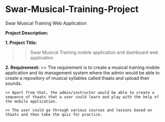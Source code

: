 # Swar-Musical-Training-Project
Swar Musical Training Web Application


**Project Description:**

**1. Project Title:**    
>> Swar Musical Training mobile application and dashboard web application

**2. Requirement:**
    >> The requirement is to create a musical training mobile application and its management system where the admin would be able to create a repository of musical syllables called thaats and upload their sounds.

    >> Apart from that, the admin/instructor would be able to create a sequence of thaats that a user could learn and play with the help of the mobile application.

    >> The user could go through various courses and lessons based on thaats and then take the quiz for practice.
